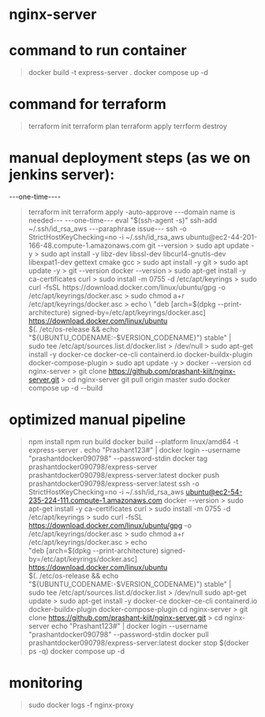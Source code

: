 # nginx-server

# command to run container
> docker build -t express-server .
> docker compose up -d

# command for terraform
> terraform init
> terraform plan
> terraform apply
> terrform destroy

# manual deployment steps (as we on jenkins server):
---one-time----
> terraform init
> terraform apply -auto-approve
---domain name is needed---
---one-time---
> eval "$(ssh-agent -s)"
> ssh-add ~/.ssh/id_rsa_aws
---paraphrase issue---
> ssh -o StrictHostKeyChecking=no -i ~/.ssh/id_rsa_aws ubuntu@ec2-44-201-166-48.compute-1.amazonaws.com
> git --version
    > sudo apt update -y
    > sudo apt install -y libz-dev libssl-dev libcurl4-gnutls-dev libexpat1-dev gettext cmake gcc
    > sudo apt install -y git
    > sudo apt update -y
    > git --version
> docker --version
    > sudo apt-get install -y ca-certificates curl
    > sudo install -m 0755 -d /etc/apt/keyrings
    > sudo curl -fsSL https://download.docker.com/linux/ubuntu/gpg -o /etc/apt/keyrings/docker.asc
    > sudo chmod a+r /etc/apt/keyrings/docker.asc
    > echo \
      "deb [arch=$(dpkg --print-architecture) signed-by=/etc/apt/keyrings/docker.asc] https://download.docker.com/linux/ubuntu \
      $(. /etc/os-release && echo "${UBUNTU_CODENAME:-$VERSION_CODENAME}") stable" | \
      sudo tee /etc/apt/sources.list.d/docker.list > /dev/null
    > sudo apt-get install -y docker-ce docker-ce-cli containerd.io docker-buildx-plugin docker-compose-plugin
    > sudo apt update -y
    > docker --version
> cd nginx-server
    > git clone https://github.com/prashant-kiit/nginx-server.git
    > cd nginx-server
> git pull origin master
> sudo docker compose up -d --build 


# optimized manual pipeline
> npm install
> npm run build
> docker build --platform linux/amd64 -t express-server .
> echo "Prashant123#" | docker login --username "prashantdocker090798" --password-stdin
> docker tag prashantdocker090798/express-server prashantdocker090798/express-server:latest
> docker push prashantdocker090798/express-server:latest
> ssh -o StrictHostKeyChecking=no -i ~/.ssh/id_rsa_aws ubuntu@ec2-54-235-224-111.compute-1.amazonaws.com
> docker --version
    > sudo apt-get install -y ca-certificates curl
    > sudo install -m 0755 -d /etc/apt/keyrings
    > sudo curl -fsSL https://download.docker.com/linux/ubuntu/gpg -o /etc/apt/keyrings/docker.asc
    > sudo chmod a+r /etc/apt/keyrings/docker.asc
    > echo \
    "deb [arch=$(dpkg --print-architecture) signed-by=/etc/apt/keyrings/docker.asc] https://download.docker.com/linux/ubuntu \
    $(. /etc/os-release && echo "${UBUNTU_CODENAME:-$VERSION_CODENAME}") stable" | \
    sudo tee /etc/apt/sources.list.d/docker.list > /dev/null
    sudo apt-get update
    > sudo apt-get install -y docker-ce docker-ce-cli containerd.io docker-buildx-plugin docker-compose-plugin
> cd nginx-server
    > git clone https://github.com/prashant-kiit/nginx-server.git
    > cd nginx-server
> echo "Prashant123#" | docker login --username "prashantdocker090798" --password-stdin
> docker pull prashantdocker090798/express-server:latest
> docker stop $(docker ps -q)
> docker compose up -d

# monitoring
> sudo docker logs -f nginx-proxy